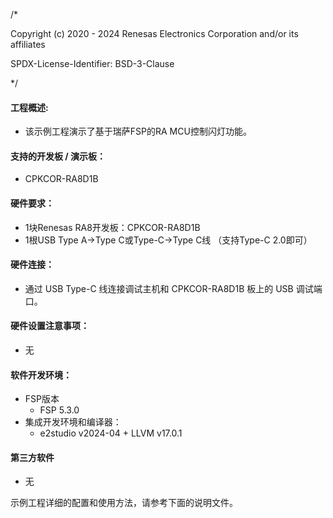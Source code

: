 /*

Copyright (c) 2020 - 2024 Renesas Electronics Corporation and/or its affiliates

SPDX-License-Identifier: BSD-3-Clause

*/

#### 工程概述:
* 该示例工程演示了基于瑞萨FSP的RA MCU控制闪灯功能。

#### 支持的开发板 / 演示板：
* CPKCOR-RA8D1B

#### 硬件要求：
* 1块Renesas RA8开发板：CPKCOR-RA8D1B
* 1根USB Type A->Type C或Type-C->Type C线 （支持Type-C 2.0即可）

#### 硬件连接：
* 通过 USB Type-C 线连接调试主机和 CPKCOR-RA8D1B 板上的 USB 调试端口。

#### 硬件设置注意事项：
* 无

#### 软件开发环境：
* FSP版本
  * FSP 5.3.0
* 集成开发环境和编译器：
  * e2studio v2024-04 + LLVM v17.0.1

#### 第三方软件
* 无

示例工程详细的配置和使用方法，请参考下面的说明文件。
